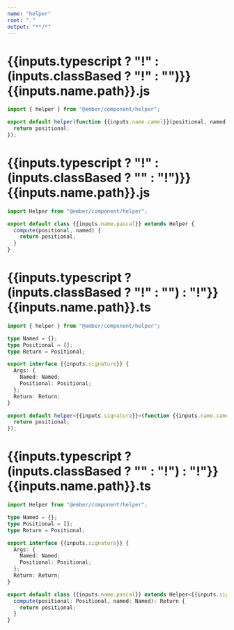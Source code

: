 ```yaml
---
name: "helper"
root: "."
output: "**/*"
---
```


# {{inputs.typescript ? "!" : (inputs.classBased ? "!" : "")}}{{inputs.name.path}}.js

```js
import { helper } from "@ember/component/helper";

export default helper(function {{inputs.name.camel}}(positional, named) {
  return positional;
});

```

# {{inputs.typescript ? "!" : (inputs.classBased ? "" : "!")}}{{inputs.name.path}}.js

```js
import Helper from "@ember/component/helper";

export default class {{inputs.name.pascal}} extends Helper {
  compute(positional, named) {
    return positional;
  }
}

```

# {{inputs.typescript ? (inputs.classBased ? "!" : "") : "!"}}{{inputs.name.path}}.ts

```ts
import { helper } from "@ember/component/helper";

type Named = {};
type Positional = [];
type Return = Positional;

export interface {{inputs.signature}} {
  Args: {
    Named: Named;
    Positional: Positional;
  };
  Return: Return;
}

export default helper<{{inputs.signature}}>(function {{inputs.name.camel}}(positional, named) {
  return positional;
});

```

# {{inputs.typescript ? (inputs.classBased ? "" : "!") : "!"}}{{inputs.name.path}}.ts

```ts
import Helper from "@ember/component/helper";

type Named = {};
type Positional = [];
type Return = Positional;

export interface {{inputs.signature}} {
  Args: {
    Named: Named;
    Positional: Positional;
  };
  Return: Return;
}

export default class {{inputs.name.pascal}} extends Helper<{{inputs.signature}}> {
  compute(positional: Positional, named: Named): Return {
    return positional;
  }
}

```
